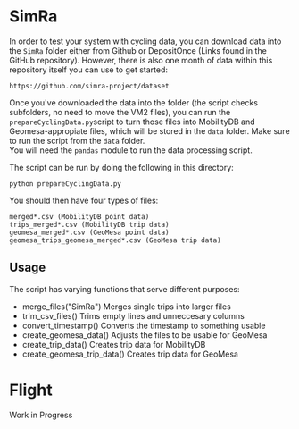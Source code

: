 # SimRa
In order to test your system with cycling data, you can download data into the `SimRa` folder either from Github or DepositOnce (Links found in the GitHub repository). However, there is also one month of data within this repository itself you can use to get started:
```
https://github.com/simra-project/dataset
```
Once you've downloaded the data into the folder (the script checks subfolders, no need to move the VM2 files), you can run the `prepareCyclingData.py`script to turn those files into MobilityDB and Geomesa-appropiate files, which will be stored in the `data` folder. Make sure to run the script from the `data` folder.  
You will need the `pandas` module to run the data processing script.

The script can be run by doing the following in this directory:
```
python prepareCyclingData.py
```
You should then have four types of files:
```
merged*.csv (MobilityDB point data)
trips_merged*.csv (MobilityDB trip data)
geomesa_merged*.csv (GeoMesa point data)
geomesa_trips_geomesa_merged*.csv (GeoMesa trip data)
```

## Usage
The script has varying functions that serve different purposes:
- merge_files("SimRa")
  Merges single trips into larger files
- trim_csv_files()
Trims empty lines and unneccesary columns
- convert_timestamp()
Converts the timestamp to something usable
- create_geomesa_data()
Adjusts the files to be usable for GeoMesa
- create_trip_data()
Creates trip data for MobilityDB
- create_geomesa_trip_data()
Creates trip data for GeoMesa 

# Flight
Work in Progress

